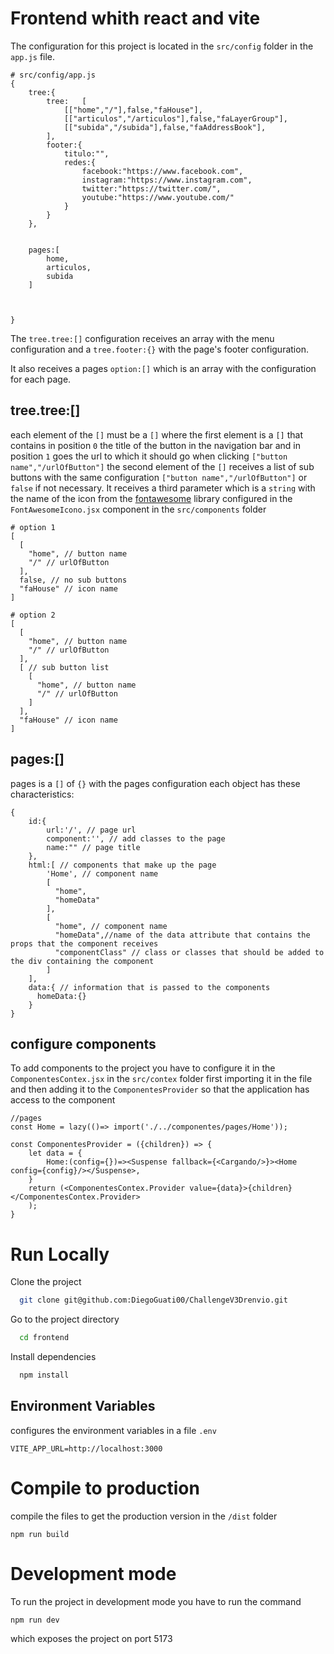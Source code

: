 
# Frontend whith react and vite

The configuration for this project is located in the `src/config` folder in the `app.js` file.

```
# src/config/app.js
{
    tree:{
        tree:   [
            [["home","/"],false,"faHouse"],
            [["articulos","/articulos"],false,"faLayerGroup"],
            [["subida","/subida"],false,"faAddressBook"],
        ],
        footer:{
            titulo:"",
            redes:{
                facebook:"https://www.facebook.com",
                instagram:"https://www.instagram.com",
                twitter:"https://twitter.com/",
                youtube:"https://www.youtube.com/"
            }
        }
    },

    
    pages:[
        home,
        articulos,
        subida
    ]



}
```

The `tree.tree:[]` configuration receives an array with the menu configuration and a `tree.footer:{}` with the page's footer configuration.

It also receives a pages `option:[]` which is an array with the configuration for each page.

## tree.tree:[]

each element of the `[]` must be a `[]` where the first element is a `[]` that contains in position `0` the title of the button in the navigation bar and in position `1` goes the url to which it should go when clicking `["button name","/urlOfButton"]` the second element of the `[]` receives a list of sub buttons with the same configuration `["button name","/urlOfButton"]` or `false` if not necessary. It receives a third parameter which is a `string` with the name of the icon from the [fontawesome](https://fontawesome.com/search?o=r&ic=free&ip=brands) library configured in the `FontAwesomeIcono.jsx` component in the `src/components` folder

```
# option 1
[
  [
    "home", // button name
    "/" // urlOfButton
  ],
  false, // no sub buttons
  "faHouse" // icon name
]

# option 2
[
  [
    "home", // button name
    "/" // urlOfButton
  ],
  [ // sub button list
    [
      "home", // button name
      "/" // urlOfButton
    ]
  ],
  "faHouse" // icon name
]
```

## pages:[]
pages is a `[]` of `{}` with the pages configuration each object has these characteristics:

```
{
    id:{
        url:'/', // page url
        component:'', // add classes to the page
        name:"" // page title
    },
    html:[ // components that make up the page
        'Home', // component name
        [
          "home",
          "homeData"
        ],
        [
          "home", // component name
          "homeData",//name of the data attribute that contains the props that the component receives
          "componentClass" // class or classes that should be added to the div containing the component
        ]
    ],
    data:{ // information that is passed to the components
      homeData:{}
    }
}
```

## configure components

To add components to the project you have to configure it in the `ComponentesContex.jsx` in the `src/contex` folder first importing it in the file and then adding it to the `ComponentesProvider` so that the application has access to the component

```
//pages
const Home = lazy(()=> import('./../componentes/pages/Home'));

const ComponentesProvider = ({children}) => {
    let data = {
        Home:(config={})=><Suspense fallback={<Cargando/>}><Home config={config}/></Suspense>,
    }
    return (<ComponentesContex.Provider value={data}>{children}</ComponentesContex.Provider>
    );
}
```

# Run Locally

Clone the project

```bash
  git clone git@github.com:DiegoGuati00/ChallengeV3Drenvio.git
```

Go to the project directory

```bash
  cd frontend
```

Install dependencies

```bash
  npm install
```

## Environment Variables
configures the environment variables in a file `.env`

`VITE_APP_URL=http://localhost:3000`


# Compile to production

compile the files to get the production version in the `/dist` folder

```env
npm run build
```

# Development mode

To run the project in development mode you have to run the command

```env
npm run dev
```

which exposes the project on port 5173